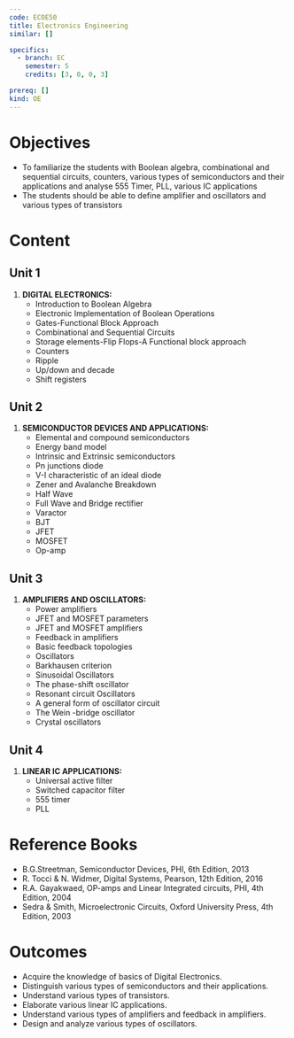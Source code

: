 ```yaml
---
code: ECOE50
title: Electronics Engineering
similar: []

specifics:
  - branch: EC
    semester: 5
    credits: [3, 0, 0, 3]

prereq: []
kind: OE
---
```


# Objectives

- To familiarize the students with Boolean algebra, combinational and sequential circuits, counters, various types of semiconductors and their applications and analyse 555 Timer, PLL, various IC applications
- The students should be able to define amplifier and oscillators and various types of transistors

# Content

## Unit 1

1. **DIGITAL ELECTRONICS:**
   - Introduction to Boolean Algebra
   - Electronic Implementation of Boolean Operations
   - Gates-Functional Block Approach
   - Combinational and Sequential Circuits
   - Storage elements-Flip Flops-A Functional block approach
   - Counters
   - Ripple
   - Up/down and decade
   - Shift registers

## Unit 2

1. **SEMICONDUCTOR DEVICES AND APPLICATIONS:**
   - Elemental and compound semiconductors
   - Energy band model
   - Intrinsic and Extrinsic semiconductors
   - Pn junctions diode
   - V-I characteristic of an ideal diode
   - Zener and Avalanche Breakdown
   - Half Wave
   - Full Wave and Bridge rectifier
   - Varactor
   - BJT
   - JFET
   - MOSFET
   - Op-amp

## Unit 3

1. **AMPLIFIERS AND OSCILLATORS:**
   - Power amplifiers
   - JFET and MOSFET parameters
   - JFET and MOSFET amplifiers
   - Feedback in amplifiers
   - Basic feedback topologies
   - Oscillators
   - Barkhausen criterion
   - Sinusoidal Oscillators
   - The phase-shift oscillator
   - Resonant circuit Oscillators
   - A general form of oscillator circuit
   - The Wein -bridge oscillator
   - Crystal oscillators

## Unit 4

1. **LINEAR IC APPLICATIONS:**
   - Universal active filter
   - Switched capacitor filter
   - 555 timer
   - PLL

# Reference Books

- B.G.Streetman, Semiconductor Devices, PHI, 6th Edition, 2013
- R. Tocci & N. Widmer, Digital Systems, Pearson, 12th Edition, 2016
- R.A. Gayakwaed, OP-amps and Linear Integrated circuits, PHI, 4th Edition, 2004
- Sedra & Smith, Microelectronic Circuits, Oxford University Press, 4th Edition, 2003

# Outcomes

- Acquire the knowledge of basics of Digital Electronics.
- Distinguish various types of semiconductors and their applications.
- Understand various types of transistors.
- Elaborate various linear IC applications.
- Understand various types of amplifiers and feedback in amplifiers.
- Design and analyze various types of oscillators.
